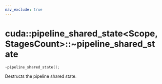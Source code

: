 ```yaml
---
nav_exclude: true
---
```


# cuda::pipeline_shared_state\<Scope, StagesCount>::**~pipeline_shared_state**

```c++
~pipeline_shared_state();
```

Destructs the pipeline shared state.
